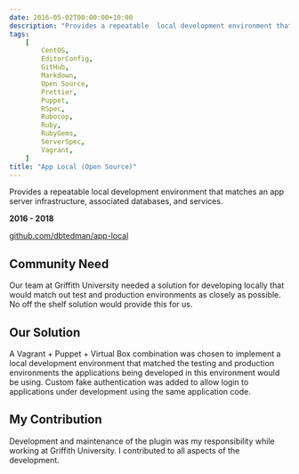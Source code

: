```yaml
---
date: 2016-05-02T00:00:00+10:00
description: "Provides a repeatable  local development environment that matches an app server  infrastructure, associated databases, and services."
tags:
    [
        CentOS,
        EditorConfig,
        GitHub,
        Markdown,
        Open Source,
        Prettier,
        Puppet,
        RSpec,
        Rubocop,
        Ruby,
        RubyGems,
        ServerSpec,
        Vagrant,
    ]
title: "App Local (Open Source)"
---
```


Provides a repeatable local development environment that matches an app server infrastructure, associated databases, and services.

**2016 - 2018**

[github.com/dbtedman/app-local](https://github.com/dbtedman/app-local)

## Community Need

Our team at Griffith University needed a solution for developing locally that would match out test and production environments as closely as possible. No off the shelf solution would provide this for us.

## Our Solution

A Vagrant + Puppet + Virtual Box combination was chosen to implement a local development environment that matched the testing and production environments the applications being developed in this environment would be using. Custom fake authentication was added to allow login to applications under development using the same application code.

## My Contribution

Development and maintenance of the plugin was my responsibility while working at Griffith University. I contributed to all aspects of the development.
